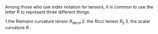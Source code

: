 Among those who use index notation for tensors, it is common to use the letter R to represent three different things:

1.the Riemann curvature tensor $R_{abcd}$
2. the Ricci tensor $R_{ij}$
3. the scalar curvature $R$

